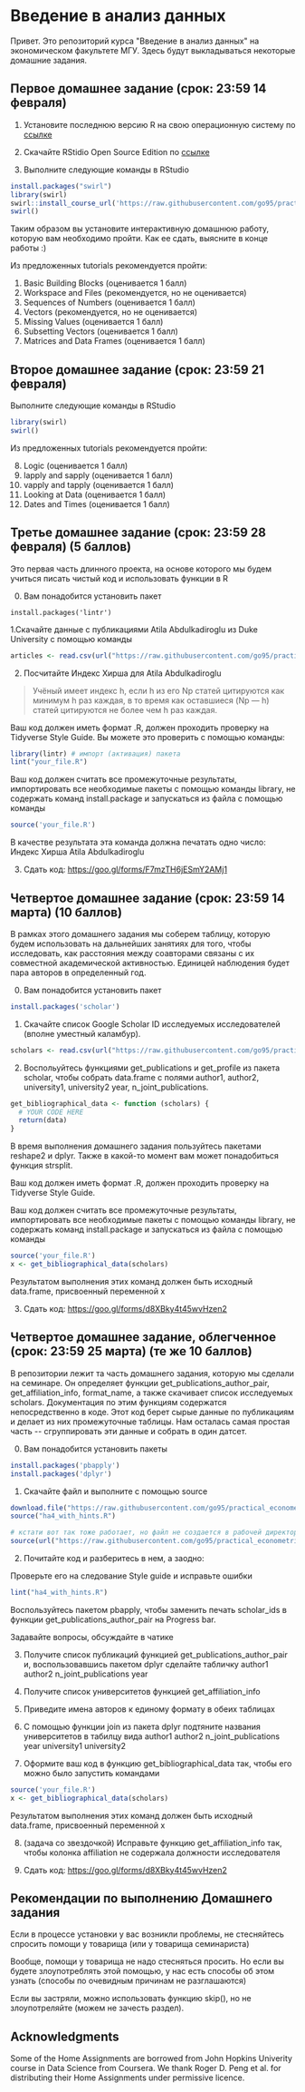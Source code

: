 # Введение в анализ данных

Привет. Это репозиторий курса "Введение в анализ данных" на экономическом факультете МГУ. Здесь будут выкладываться некоторые домашние задания.

## Первое домашнее задание (срок: 23:59 14 февраля)

1. Установите последнюю версию R на свою операционную систему по [ссылке](https://cran.rstudio.com)

2. Скачайте RStidio Open Source Edition по [ссылке](https://www.rstudio.com/products/RStudio)

3. Выполните следующие команды в RStudio

```R
install.packages("swirl")
library(swirl)
swirl::install_course_url('https://raw.githubusercontent.com/go95/practical_econometrics/master/student_files/R_Programming.zip')
swirl()
```

Таким образом вы установите интерактивную домашнюю работу, которую вам необходимо пройти. Как ее сдать, выясните в конце работы :)


Из предложенных tutorials рекомендуется пройти:
1. Basic Building Blocks (оценивается 1 балл)
2. Workspace and Files (рекомендуется, но не оценивается)
3. Sequences of Numbers (оценивается 1 балл)
4. Vectors (рекомендуется, но не оценивается)
5. Missing Values (оценивается 1 балл)
6. Subsetting Vectors (оценивается 1 балл)
7. Matrices and Data Frames (оценивается 1 балл)


## Второе домашнее задание (срок: 23:59 21 февраля)

Выполните следующие команды в RStudio

```R
library(swirl)
swirl()
```
Из предложенных tutorials рекомендуется пройти:

8. Logic  (оценивается 1 балл)
10. lapply and sapply  (оценивается 1 балл)
11. vapply and tapply  (оценивается 1 балл)
12. Looking at Data  (оценивается 1 балл)
14. Dates and Times  (оценивается 1 балл)


## Третье домашнее задание (срок: 23:59 28 февраля) (5 баллов)

Это первая часть длинного проекта, на основе которого мы будем учиться писать чистый код и использовать функции в R

0. Вам понадобится установить пакет

```
install.packages('lintr')
```

1.Скачайте данные с публикациями Atila Abdulkadiroglu из Duke University c помощью команды

```R
articles <- read.csv(url("https://raw.githubusercontent.com/go95/practical_econometrics/master/Abdulkadiroglou.csv"))
```

2. Посчитайте Индекс Хирша для Atila Abdulkadiroglu

> Учёный имеет индекс h, если h из его Np статей цитируются как минимум h раз каждая, в то время как оставшиеся (Np — h) статей цитируются не более чем h раз каждая.

Ваш код должен иметь формат .R, должен проходить проверку на Tidyverse Style Guide. Вы можете это проверить с помощью команды:

```R
library(lintr) # импорт (активация) пакета
lint("your_file.R")
```

Ваш код должен считать все промежуточные результаты, импортировать все необходимые пакеты с помощью команды library, не содержать команд install.package и запускаться из файла с помощью команды

```R
source('your_file.R')
```

В качестве результата эта команда должна печатать одно число: Индекс Хирша Atila Abdulkadiroglu

3. Сдать код: https://goo.gl/forms/F7mzTH6jESmY2AMj1 

## Четвертое домашнее задание (срок: 23:59 14 марта) (10 баллов)

В рамках этого домашнего задания мы соберем таблицу, которую будем использовать на дальнейших занятиях для того, чтобы исследовать, как расстояния между соавторами связаны с их совместной академической активностью. Единицей наблюдения будет пара авторов в определенный год.

0. Вам понадобится установить пакет

```R
install.packages('scholar')
```

1. Скачайте список Google Scholar ID исследуемых исследователей (вполне уместный каламбур).

```R
scholars <- read.csv(url("https://raw.githubusercontent.com/go95/practical_econometrics/master/google_scholar_ids.csv"), as.is = TRUE)
```

2. Воспольуйтесь функциями get_publications и get_profile из пакета scholar, чтобы собрать data.frame с полями author1, author2, university1, university2 year, n_joint_publications.

```R
get_bibliographical_data <- function (scholars) {
  # YOUR CODE HERE
  return(data)
}
```

В время выполнения домашнего задания пользуйтесь пакетами reshape2 и dplyr. Также в какой-то момент вам может понадобиться функция strsplit.

Ваш код должен иметь формат .R, должен проходить проверку на Tidyverse Style Guide.

Ваш код должен считать все промежуточные результаты, импортировать все необходимые пакеты с помощью команды library, не содержать команд install.package и запускаться из файла с помощью команды

```R
source('your_file.R')
x <- get_bibliographical_data(scholars)
```

Результатом выполнения этих команд должен быть исходный data.frame, присвоенный переменной x

3. Сдать код: https://goo.gl/forms/d8XBky4t45wvHzen2

## Четвертое домашнее задание, облегченное (срок: 23:59 25 марта) (те же 10 баллов)

В репозитории лежит та часть домашнего задания, которую мы сделали на семинаре. Он определяет функции get_publications_author_pair, get_affiliation_info, format_name, а также скачивает список исследуемых scholars. Документация по этим функциям содержатся непосредственно в коде. Этот код берет сырые данные по публикациям и делает из них промежуточные таблицы. Нам осталась самая простая часть -- сгруппировать эти данные и собрать в один датсет.

0. Вам понадобится установить пакеты

```R
install.packages('pbapply')
install.packages('dplyr')
```

1. Cкачайте файл и выполните с помощью source

```R
download.file("https://raw.githubusercontent.com/go95/practical_econometrics/master/ha4_with_hints.R", destfile = "ha4_with_hints.R")
source("ha4_with_hints.R")

# кстати вот так тоже работает, но файл не создается в рабочей директории
source(url("https://raw.githubusercontent.com/go95/practical_econometrics/master/ha4_with_hints.R"))
```

2. Почитайте код и разберитесь в нем, а заодно:

Проверьте его на следование Style guide и исправьте ошибки
```R
lint("ha4_with_hints.R")
```

Воспользуйтесь пакетом pbapply, чтобы заменить печать scholar_ids в функции get_publications_author_pair на Progress bar.

Задавайте вопросы, обсуждайте в чатике

3. Получите список публикаций функцией get_publications_author_pair и, воспользовавшись пакетом dplyr сделайте табличку author1 author2 n_joint_publications year

4. Получите список университетов функцией get_affiliation_info

5. Приведите имена авторов к единому формату в обеих таблицах

6. С помощью функции join из пакета dplyr подтяните названия университетов в табилцу вида author1 author2 n_joint_publications year university1 university2

7. Оформите ваш код в функцию get_bibliographical_data так, чтобы его можно было запустить командами

```R
source('your_file.R')
x <- get_bibliographical_data(scholars)
```

Результатом выполнения этих команд должен быть исходный data.frame, присвоенный переменной x

8. (задача со звездочкой) Исправьте функцию get_affiliation_info так, чтобы колонка affiliation не содержала должности исследователя

3. Сдать код: https://goo.gl/forms/d8XBky4t45wvHzen2

## Рекомендации по выполнению Домашнего задания

Если в процессе установки у вас возникли проблемы, не стесняйтесь спросить помощи у товарища (или у товарища семинариста)

Вообще, помощи у товарища не надо стесняться просить. Но если вы будете злоупотреблять этой помощью, у нас есть способы об этом узнать (способы по очевидным причинам не разглашаются)

Если вы застряли, можно использовать функцию skip(), но не злоупотреляйте (можем не зачесть раздел).

## Acknowledgments

Some of the Home Assignments are borrowed from John Hopkins Univerity course in Data Science from Coursera. We thank Roger D. Peng et al. for distributing their Home Assignments under permissive licence.
